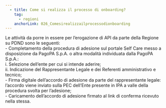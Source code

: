```yaml
---
  - title: Come si realizza il processo di onboarding?
    tag:
      - regioni
    anchorLink: 026_Comesirealizzailprocessodionboarding
---
```


Le attività da porre in essere per l’erogazione di API da parte della Regione su PDND sono le seguenti: <br> - Completamento della procedura di adesione sul portale Self Care messo a disposizione da PagoPA S.p.A. o altra modalità individuata dalla PagoPA S.p.A.: <br> i. Selezione dell’ente per cui si intende aderire; <br> ii. Indicazione del Rappresentante Legale e dei Referenti amministrativo e tecnico; <br>- Firma digitale dell’accordo di adesione da parte del rappresentante legale: l’accordo viene inviato sulla PEC dell’Ente presente in IPA a valle della procedura svolta per l’adesione; <br> - Caricamento dell’accordo di adesione firmato al link di conferma ricevuto nella stessa.
